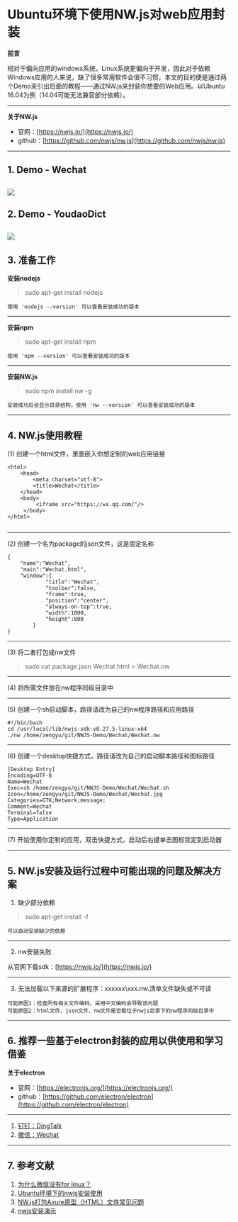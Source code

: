 # Ubuntu环境下使用NW.js对web应用封装

**前言**

相对于偏向应用的windows系统，Linux系统更偏向于开发，因此对于依赖Windows应用的人来说，缺了很多常用软件会很不习惯，本文的目的便是通过两个Demo来引出后面的教程——通过NW.js来封装你想要的Web应用。以Ubuntu 16.04为例（14.04可能无法兼容部分依赖）。

----
**关于NW.js**

- 官网：[https://nwjs.io/](https://nwjs.io/)
- github：[https://github.com/nwjs/nw.js](https://github.com/nwjs/nw.js)
----
## 1. Demo - Wechat
![](https://github.com/frogfans/NWJS-Demo/blob/master/image/wechat.png)
----
## 2. Demo - YoudaoDict
![](https://github.com/frogfans/NWJS-Demo/blob/master/image/youdaodict.png)
----
## 3. 准备工作
**安装nodejs**
> sudo apt-get install nodejs

	使用 'nodejs --version' 可以查看安装成功的版本

** **
**安装npm**
> sudo apt-get install npm

	使用 'npm --version' 可以查看安装成功的版本

** **
**安装NW.js**
> sudo npm install nw -g

	安装成功后会显示目录结构，使用 'nw --version' 可以查看安装成功的版本
	
----
## 4. NW.js使用教程
(1) 创建一个html文件，里面嵌入你想定制的web应用链接
````
<html>
 	<head>
  		<meta charset="utf-8">
  		<title>Wechat</title>
 	</head>
 	<body>
 		 <iframe src="https://wx.qq.com/"/>
	 </body>
</html>
	
````
** **
(2) 创建一个名为package的json文件，这是固定名称
````
{
	"name":"Wechat",
	"main":"Wechat.html",
	"window":{
			"title":"Wechat",
			"toolbar":false,
			"frame":true,
			"position":"center",
			"always-on-top":true,
			"width":1000,
			"height":800
		}
}
````
** **
(3) 将二者打包成nw文件
> sudo cat package.json Wechat.html > Wechat.nw
** **
(4) 将所需文件放在nw程序同级目录中
** **
(5) 创建一个sh启动脚本，路径请改为自己的nw程序路径和应用路径
````
#!/bin/bash
cd /usr/local/lib/nwjs-sdk-v0.27.5-linux-x64
./nw /home/zengyu/git/NWJS-Demo/Wechat/Wechat.nw
````
** **
(6) 创建一个desktop快捷方式，路径请改为自己的启动脚本路径和图标路径
````
[Desktop Entry]
Encoding=UTF-8
Name=Wechat
Exec=sh /home/zengyu/git/NWJS-Demo/Wechat/Wechat.sh
Icon=/home/zengyu/git/NWJS-Demo/Wechat/Wechat.jpg
Categories=GTK;Network;message;
Comment=Wechat
Terminal=false
Type=Application
````
** **
(7) 开始使用你定制的应用，双击快捷方式，启动后右键单击图标锁定到启动器

----
## 5. NW.js安装及运行过程中可能出现的问题及解决方案
1. 缺少部分依赖
>  sudo apt-get install -f
	
	可以自动安装缺少的依赖

** **
2. nw安装失败

从官网下载sdk：[https://nwjs.io/](https://nwjs.io/)

 ** **
3. 无法加载以下来源的扩展程序：xxxxxx\xxx.nw.清单文件缺失或不可读
````
可能原因1：检查所有相关文件编码，采用中文编码会导致该问题
可能原因2：html文件、json文件、nw文件是否都位于nwjs目录下的nw程序同级目录中
````
----
## 6. 推荐一些基于electron封装的应用以供使用和学习借鉴
**关于electron**

- 官网：[https://electronjs.org/](https://electronjs.org/)
- github：[https://github.com/electron/electron](https://github.com/electron/electron)
** **
1. [钉钉：DingTalk](https://github.com/nashaofu/dingtalk)
2. [微信：Wechat](https://github.com/geeeeeeeeek/electronic-wechat)
----
## 7. 参考文献
1. [为什么微信没有for linux？](https://www.zhihu.com/question/39977685)
2. [Ubuntu环境下的nwjs安装使用 ](http://blog.csdn.net/running_meng/article/details/78180930)
3. [NW.js打包Axure原型（HTML）文件常见问题](http://www.raedme.cn/tutorial/333.html)
4. [nwjs安装演示](https://www.npmjs.com/package/nwjs)
